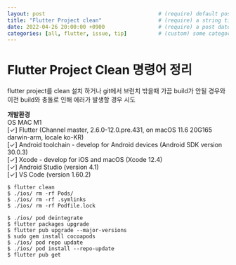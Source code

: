 ```yaml
---
layout: post                                    # (require) default post layout  
title: "Flutter Project clean"                  # (require) a string title  
date: 2022-04-26 20:00:00 +0900                 # (require) a post date  
categories: [all, flutter, issue, tip]          # (custom) some categories, but makesure these categories already exists inside path of `category/`  
---
```


# Flutter Project Clean 명령어 정리
flutter project를 clean 설치 하거나 git에서 브런치 밖을때 가끔 build가 안될 경우와 이전 build와 충돌로 인해 에러가 발생할 경우 시도

**개발환경**  
OS MAC M1  
[✓] Flutter (Channel master, 2.6.0-12.0.pre.431, on macOS 11.6 20G165 darwin-arm, locale ko-KR)  
[✓] Android toolchain - develop for Android devices (Android SDK version 30.0.3)  
[✓] Xcode - develop for iOS and macOS (Xcode 12.4)  
[✓] Android Studio (version 4.1)  
[✓] VS Code (version 1.60.2)  


```
$ flutter clean
$ ./ios/ rm -rf Pods/  
$ ./ios/ rm -rf .symlinks  
$ ./ios/ rm -rf Podfile.lock  

$ ./ios/ pod deintegrate  
$ flutter packages upgrade  
$ flutter pub upgrade --major-versions  
$ sudo gem install cocoapods  
$ ./ios/ pod repo update       
$ ./ios/ pod install --repo-update
$ flutter pub get  
``` 